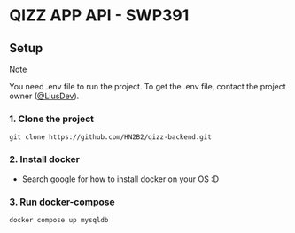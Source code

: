 # QIZZ APP API - SWP391

## Setup

> [!NOTE]  
> You need .env file to run the project. To get the .env file, contact the project owner ([@LiusDev](https://github.com/LiusDev)).

### 1. Clone the project

```
git clone https://github.com/HN2B2/qizz-backend.git
```

### 2. Install docker

-   Search google for how to install docker on your OS :D

### 3. Run docker-compose

```
docker compose up mysqldb
```
